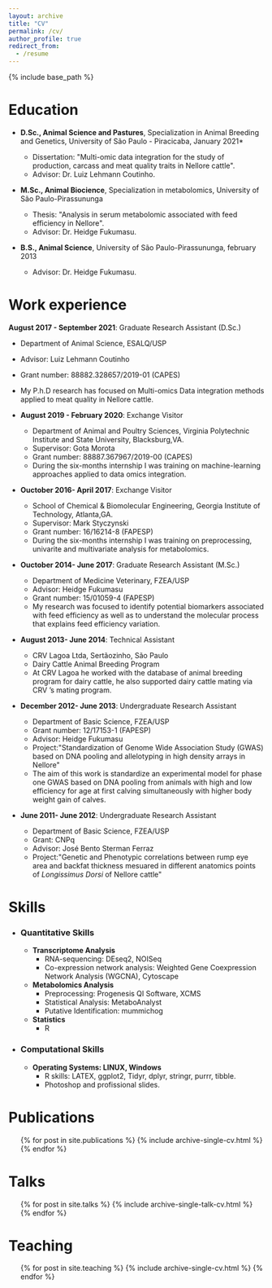 ```yaml
---
layout: archive
title: "CV"
permalink: /cv/
author_profile: true
redirect_from:
  - /resume
---
```


{% include base_path %}

Education
======
* <b>D.Sc., Animal Science and Pastures</b>, Specialization in Animal Breeding and Genetics, University of São Paulo - Piracicaba, January 2021*
  * Dissertation: "Multi-omic data integration for the study of production, carcass and meat quality traits in Nellore cattle".
  * Advisor: Dr. Luiz Lehmann Coutinho.
  
* <b>M.Sc., Animal Biocience</b>, Specialization in metabolomics, University of São Paulo-Pirassununga
  * Thesis: "Analysis in serum metabolomic associated with feed efficiency in Nellore".
  * Advisor: Dr. Heidge Fukumasu.
  
* <b>B.S., Animal Science</b>, University of São Paulo-Pirassununga, february 2013
  * Advisor: Dr. Heidge Fukumasu.

Work experience
======
<b>August 2017 - September 2021</b>: Graduate Research Assistant (D.Sc.)
  * Department of Animal Science, ESALQ/USP
  * Advisor: Luiz Lehmann Coutinho
  * Grant number:	88882.328657/2019-01 (CAPES)
  * My P.h.D research has focused on Multi-omics Data integration methods applied to meat quality in Nellore cattle.

* <b>August 2019 - February 2020</b>: Exchange Visitor 
  * Department of Animal and Poultry Sciences, Virginia Polytechnic Institute and State University, Blacksburg,VA.
  * Supervisor: Gota Morota
  * Grant number:	88887.367967/2019-00 (CAPES)
  * During the six-months internship I was training on machine-learning approaches applied to data omics integration.
  
* <b>Ouctober 2016- April 2017</b>: Exchange Visitor
  * School of Chemical & Biomolecular Engineering, Georgia Institute of Technology, Atlanta,GA.
  * Supervisor: Mark Styczynski
  * Grant number:	16/16214-8 (FAPESP)
  *  During the six-months internship I was training on preprocessing, univarite and multivariate analysis for metabolomics.
 
* <b>Ouctober 2014- June 2017</b>: Graduate Research Assistant (M.Sc.)
  * Department of Medicine Veterinary, FZEA/USP
  * Advisor: Heidge Fukumasu
  * Grant number:	15/01059-4 (FAPESP)
  *  My research was focused to identify potential biomarkers associated with feed efficiency as well as to understand the molecular process that explains feed efficiency variation.
  
* <b>August 2013- June 2014</b>: Technical Assistant
  * CRV Lagoa Ltda, Sertãozinho, São Paulo
  * Dairy Cattle Animal Breeding Program
  * At CRV Lagoa he worked with the database of animal breeding program for dairy cattle, he also supported dairy cattle mating via CRV ’s mating program.
  
* <b>December 2012- June 2013</b>: Undergraduate Research Assistant
  * Department of Basic Science, FZEA/USP
  * Grant number:	12/17153-1 (FAPESP)
  * Advisor: Heidge Fukumasu
  * Project:"Standardization of Genome Wide Association Study (GWAS) based on DNA pooling and allelotyping in high density arrays in Nellore"
  * The aim of this work is standardize an experimental model for phase one GWAS based on DNA pooling from animals with high and low efficiency for age at first calving simultaneously with higher body weight gain of calves.
  
* <b>June 2011- June 2012</b>: Undergraduate Research Assistant
  * Department of Basic Science, FZEA/USP
  * Grant:	CNPq
  * Advisor: José Bento Sterman Ferraz
  * Project:"Genetic and Phenotypic correlations between rump eye area and backfat thickness mesuared in different anatomics points of <i>Longissimus Dorsi</i> of Nellore cattle"
  
Skills
======
* ### Quantitative Skills
  * <b>Transcriptome Analysis</b>
    * RNA-sequencing: DEseq2, NOISeq
    * Co-expression network analysis: Weighted Gene Coexpression Network Analysis (WGCNA), Cytoscape
  * <b>Metabolomics Analysis</b>
    * Preprocessing: Progenesis QI Software, XCMS 
    * Statistical Analysis: MetaboAnalyst
    * Putative Identification: mummichog
  * <b>Statistics</b>
    * R
* ### Computational Skills
   * <b>Operating Systems: LINUX, Windows</b>
     * R skills: LATEX, ggplot2, Tidyr, dplyr, stringr, purrr, tibble.
      * Photoshop and profissional slides.
  
Publications
======
  <ul>{% for post in site.publications %}
    {% include archive-single-cv.html %}
  {% endfor %}</ul>
  
Talks
======
  <ul>{% for post in site.talks %}
    {% include archive-single-talk-cv.html %}
  {% endfor %}</ul>
  
Teaching
======
  <ul>{% for post in site.teaching %}
    {% include archive-single-cv.html %}
  {% endfor %}</ul>
